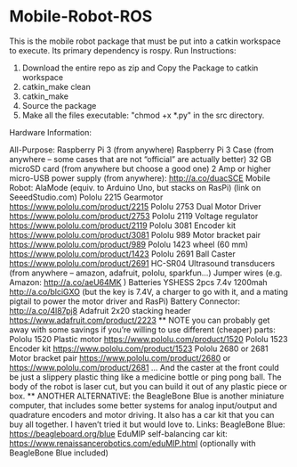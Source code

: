 # Mobile-Robot-ROS

This is the mobile robot package that must be put into a catkin workspace to execute. Its primary dependency is rospy.
Run Instructions:
1. Download the entire repo as zip and Copy the Package to catkin workspace
2. catkin_make clean 
3. catkin_make
4. Source the package
5. Make all the files executable: "chmod +x *.py" in the src directory.


Hardware Information:

All-Purpose:
Raspberry Pi 3 (from anywhere)
Raspberry Pi 3 Case (from anywhere – some cases that are not “official” are actually better)
32 GB microSD card (from anywhere but choose a good one)
2 Amp or higher micro-USB power supply (from anywhere): http://a.co/duacSCE
Mobile Robot:
AlaMode (equiv. to Arduino Uno, but stacks on RasPi) (link on SeeedStudio.com)
Pololu 2215 Gearmotor https://www.pololu.com/product/2215
Pololu 2753 Dual Motor Driver https://www.pololu.com/product/2753
Pololu 2119 Voltage regulator https://www.pololu.com/product/2119
Pololu 3081 Encoder kit https://www.pololu.com/product/3081
Pololu 989 Motor bracket pair https://www.pololu.com/product/989
Pololu 1423 wheel (60 mm) https://www.pololu.com/product/1423
Pololu 2691 Ball Caster https://www.pololu.com/product/2691
HC-SR04 Ultrasound transducers (from anywhere – amazon, adafruit, pololu, sparkfun…)
Jumper wires (e.g. Amazon: http://a.co/aeU64MK )
Batteries YSHESS 2pcs 7.4v 1200mah http://a.co/blciGXO (but the key is 7.4V, a charger to
go with it, and a mating pigtail to power the motor driver and RasPi)
Battery Connector: http://a.co/4l87pj8
Adafruit 2x20 stacking header https://www.adafruit.com/product/2223
** NOTE you can probably get away with some savings if you’re willing to use different
(cheaper) parts:
Pololu 1520 Plastic motor https://www.pololu.com/product/1520
Pololu 1523 Encoder kit https://www.pololu.com/product/1523
Pololu 2680 or 2681 Motor bracket pair https://www.pololu.com/product/2680 or
https://www.pololu.com/product/2681
… And the caster at the front could be just a slippery plastic thing like a medicine bottle
or ping pong ball.
The body of the robot is laser cut, but you can build it out of any plastic piece or box.
** ANOTHER ALTERNATIVE: the BeagleBone Blue is another miniature computer, that
includes some better systems for analog input/output and quadrature encoders and motor driving.
It also has a car kit that you can buy all together. I haven’t tried it but would love to. Links:
BeagleBone Blue: https://beagleboard.org/blue
EduMIP self-balancing car kit: https://www.renaissancerobotics.com/eduMIP.html
(optionally with BeagleBone Blue included)
